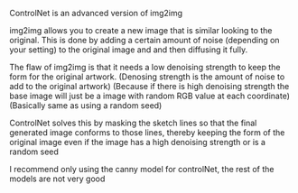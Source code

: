 ControlNet is an advanced version of img2img

img2img allows you to create a new image that is similar looking to the original. 
This is done by adding a certain amount of noise (depending on your setting) to the original image and and then diffusing it fully.

The flaw of img2img is that it needs a low denoising strength to keep the form for the original artwork. 
(Denosing strength is the amount of noise to add to the original artwork)
(Because if there is high denoising strength the base image will just be a image with random RGB value at each coordinate)
(Basically same as using a random seed)

ControlNet solves this by masking the sketch lines so that the final generated image conforms to those lines, 
thereby keeping the form of the original image even if the image has a high denoising strength or is a random seed

I recommend only using the canny model for controlNet, the rest of the models are not very good